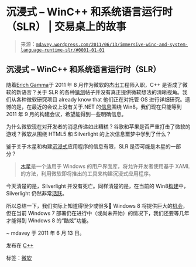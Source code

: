 <!--yml

分类：未分类

日期：2024-05-18 06:16:04

-->

# 沉浸式 – WinC++ 和系统语言运行时（SLR） | 交易桌上的故事

> 来源：[`mdavey.wordpress.com/2011/06/13/immersive-winc-and-system-language-runtime-slr/#0001-01-01`](https://mdavey.wordpress.com/2011/06/13/immersive-winc-and-system-language-runtime-slr/#0001-01-01)

## 沉浸式 – WinC++ 和系统语言运行时（SLR）

随着[Erich Gamma](http://blogs.msdn.com/b/vcblog/archive/2011/06/10/10171705.aspx)于 2011 年 8 月作为微软的杰出工程师入职，C++ 是否成了微软的新语言？关于 SLR 的各种[猜测](http://channel9.msdn.com/Forums/Coffeehouse/My-prediction-for-the-NET-Windows-8-dev-story-based-on-leaks)帖子并没有真正提供微软想法的清晰视角。我们从各种微软研究项目 already know that 他们正在对托管 OS 进行详细研究。遗憾的是，在最近的会议上没有关于.NET 的[信息](http://www.zdnet.com/blog/microsoft/windows-8-more-than-just-windows-phone-on-your-pc/9592)围绕 Win8，我们现在只能等到 2011 年 9 月的构建会议，希望能得到一些明确信息。

为什么微软现在对开发者的消息传递如此糟糕？谷歌和苹果是否严重打击了微软的游戏？微软从围绕 HTML5 和 Silverlight 的上次信息噩梦中学到了什么？

鉴于关于木星和构建[沉浸式](http://www.zdnet.com/blog/microsoft/microsofts-windows-8-and-the-i-word-immersive/9092)应用程序的信息有限，SLR 是否可能是木星的一部分？

> [木星](http://www.zdnet.com/blog/microsoft/microsoft-needs-to-tell-windows-8-developers-now-about-jupiter-and-silverlight/9608)是一个适用于 Windows 的用户界面库，将允许开发者使用基于 XAML 的方法，利用微软即将推出的工具来构建沉浸式应用程序。

今天清楚的是，Silverlight 并没有死亡。同样清楚的是，在当前的 Win8[构建](http://forums.mydigitallife.info/threads/26404-Windows-8-%287955%29-Findings-in-M3-Leak?p=441473&viewfull=1#post441473)中，Silverlight 仍然非常[活跃](http://peteohanlon.wordpress.com/2011/06/03/so-where-do-we-go-from-here/)。

所以总结一下，我们实际上知道得很少或很多🙂 Windows 8 将提供巨大的[机会](http://www.zdnet.com/blog/microsoft/what-is-winc-and-how-does-it-figure-in-microsofts-bid-to-make-tools-a-2-billion-business/9359)，但在当前 Windows 7 部署仍在进行中（或尚未开始）的情况下，我们还要等几年才能得到 Windows 8 的“酷炫”功能。

~ mdavey 于 2011 年 6 月 13 日。

发布在 [C++](https://mdavey.wordpress.com/category/languages/c/)

标签：[微软](https://mdavey.wordpress.com/tag/microsoft/)

